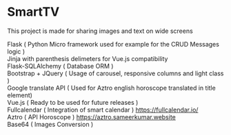 # SmartTV
This project is made for sharing images and text on wide screens

Flask  ( Python Micro framework used for example for the CRUD Messages logic )   
Jinja with parenthesis delimeters for Vue.js compatibility   
Flask-SQLAlchemy ( Database ORM )  
Bootstrap + JQuery ( Usage of carousel, responsive columns and light class )  
Google translate API ( Used for Aztro english horoscope translated in title element)  
Vue.js ( Ready to be used for future releases )  
Fullcalendar ( Integration of smart calendar ) https://fullcalendar.io/  
Aztro ( API Horoscope ) https://aztro.sameerkumar.website  
Base64 ( Images Conversion )  


